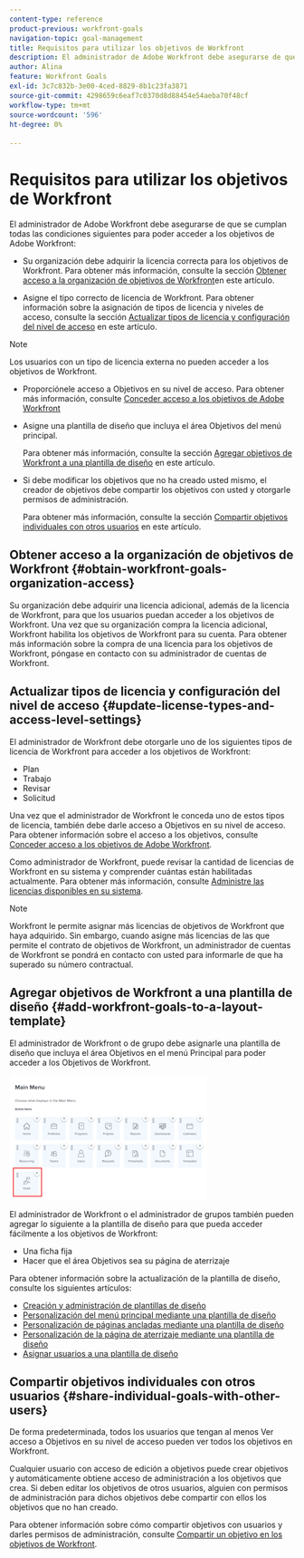 ```yaml
---
content-type: reference
product-previous: workfront-goals
navigation-topic: goal-management
title: Requisitos para utilizar los objetivos de Workfront
description: El administrador de Adobe Workfront debe asegurarse de que se cumplan ciertas condiciones antes de poder acceder a los objetivos de Adobe Workfront.
author: Alina
feature: Workfront Goals
exl-id: 3c7c832b-3e00-4ced-8829-8b1c23fa3871
source-git-commit: 4298659c6eaf7c0370d8d88454e54aeba70f48cf
workflow-type: tm+mt
source-wordcount: '596'
ht-degree: 0%

---
```


# Requisitos para utilizar los objetivos de Workfront

El administrador de Adobe Workfront debe asegurarse de que se cumplan todas las condiciones siguientes para poder acceder a los objetivos de Adobe Workfront:

<!--drafted for P&P - replace the first bullet with this one when licensing changes: 
* Your company must purchase the correct Adobe Worfront plan or Adobe Workfront Goal license. For information, see the section [Obtain Workfront Goals organization access](#obtain-workfront-goals-organization-access)in this article.-->

* Su organización debe adquirir la licencia correcta para los objetivos de Workfront. Para obtener más información, consulte la sección [Obtener acceso a la organización de objetivos de Workfront](#obtain-workfront-goals-organization-access)en este artículo.

* Asigne el tipo correcto de licencia de Workfront. Para obtener información sobre la asignación de tipos de licencia y niveles de acceso, consulte la sección [Actualizar tipos de licencia y configuración del nivel de acceso](#update-license-types-and-access-level-settings) en este artículo.

>[!NOTE]
>
>Los usuarios con un tipo de licencia externa no pueden acceder a los objetivos de Workfront.

* Proporciónele acceso a Objetivos en su nivel de acceso. Para obtener más información, consulte [Conceder acceso a los objetivos de Adobe Workfront](../../administration-and-setup/add-users/configure-and-grant-access/grant-access-goals.md)

* Asigne una plantilla de diseño que incluya el área Objetivos del menú principal.

   Para obtener más información, consulte la sección [Agregar objetivos de Workfront a una plantilla de diseño](#add-workfront-goals-to-a-layout-template) en este artículo.

* Si debe modificar los objetivos que no ha creado usted mismo, el creador de objetivos debe compartir los objetivos con usted y otorgarle permisos de administración.

   Para obtener más información, consulte la sección [Compartir objetivos individuales con otros usuarios](#share-individual-goals-with-other-users) en este artículo.

## Obtener acceso a la organización de objetivos de Workfront {#obtain-workfront-goals-organization-access}

<!--drafted for P&P release: 

If your company has a current Workfront plan, you must have one of the following:

* An Ultimate Workfront plan. Workfront Goals are included in this plan. 
* A Select or higher Workfront plan and a separate Workfront Goals license. -->

<!-- drafted for P&P - add this to the sentence below at release: 

If your company has a legacy Workfront plan, -->

Su organización debe adquirir una licencia adicional, además de la licencia de Workfront, para que los usuarios puedan acceder a los objetivos de Workfront. Una vez que su organización compra la licencia adicional, Workfront habilita los objetivos de Workfront para su cuenta. Para obtener más información sobre la compra de una licencia para los objetivos de Workfront, póngase en contacto con su administrador de cuentas de Workfront.

## Actualizar tipos de licencia y configuración del nivel de acceso  {#update-license-types-and-access-level-settings}

<!--drafted for P&P release: 
If your company has the current access level model, your Workfront administrator must grant you one of the following Workfront license types to access Workfront Goals: 

* Contributor
* Light
* Standard-->

<!--drafted for P&P release: add this to the first sentence: 
If your company has the legacy access level model, -->

El administrador de Workfront debe otorgarle uno de los siguientes tipos de licencia de Workfront para acceder a los objetivos de Workfront:

* Plan
* Trabajo
* Revisar
* Solicitud

Una vez que el administrador de Workfront le conceda uno de estos tipos de licencia, también debe darle acceso a Objetivos en su nivel de acceso. Para obtener información sobre el acceso a los objetivos, consulte [Conceder acceso a los objetivos de Adobe Workfront](../../administration-and-setup/add-users/configure-and-grant-access/grant-access-goals.md).

Como administrador de Workfront, puede revisar la cantidad de licencias de Workfront en su sistema y comprender cuántas están habilitadas actualmente. Para obtener más información, consulte [Administre las licencias disponibles en su sistema](../../administration-and-setup/get-started-wf-administration/manage-available-licenses-in-your-system.md).

>[!NOTE]
>
>Workfront le permite asignar más licencias de objetivos de Workfront que haya adquirido. Sin embargo, cuando asigne más licencias de las que permite el contrato de objetivos de Workfront, un administrador de cuentas de Workfront se pondrá en contacto con usted para informarle de que ha superado su número contractual.

## Agregar objetivos de Workfront a una plantilla de diseño {#add-workfront-goals-to-a-layout-template}

El administrador de Workfront o de grupo debe asignarle una plantilla de diseño que incluya el área Objetivos en el menú Principal para poder acceder a los Objetivos de Workfront.

![](assets/layout-template-align-highlighted-350x220.png)

El administrador de Workfront o el administrador de grupos también pueden agregar lo siguiente a la plantilla de diseño para que pueda acceder fácilmente a los objetivos de Workfront:

* Una ficha fija
* Hacer que el área Objetivos sea su página de aterrizaje

Para obtener información sobre la actualización de la plantilla de diseño, consulte los siguientes artículos:

* [Creación y administración de plantillas de diseño](../../administration-and-setup/customize-workfront/use-layout-templates/create-and-manage-layout-templates.md)
* [Personalización del menú principal mediante una plantilla de diseño](../../administration-and-setup/customize-workfront/use-layout-templates/customize-main-menu.md)
* [Personalización de páginas ancladas mediante una plantilla de diseño](../../administration-and-setup/customize-workfront/use-layout-templates/customize-pinned-pages.md)
* [Personalización de la página de aterrizaje mediante una plantilla de diseño](../../administration-and-setup/customize-workfront/use-layout-templates/customize-landing-page.md)
* [Asignar usuarios a una plantilla de diseño](../../administration-and-setup/customize-workfront/use-layout-templates/assign-users-to-layout-template.md)

## Compartir objetivos individuales con otros usuarios {#share-individual-goals-with-other-users}

De forma predeterminada, todos los usuarios que tengan al menos Ver acceso a Objetivos en su nivel de acceso pueden ver todos los objetivos en Workfront.

Cualquier usuario con acceso de edición a objetivos puede crear objetivos y automáticamente obtiene acceso de administración a los objetivos que crea. Si deben editar los objetivos de otros usuarios, alguien con permisos de administración para dichos objetivos debe compartir con ellos los objetivos que no han creado.

Para obtener información sobre cómo compartir objetivos con usuarios y darles permisos de administración, consulte [Compartir un objetivo en los objetivos de Workfront](../../workfront-goals/workfront-goals-settings/share-a-goal.md).
